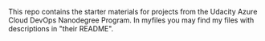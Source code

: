 This repo contains the starter materials for projects from the Udacity Azure Cloud DevOps Nanodegree Program.
In myfiles you may find my files with descriptions in "their README".
